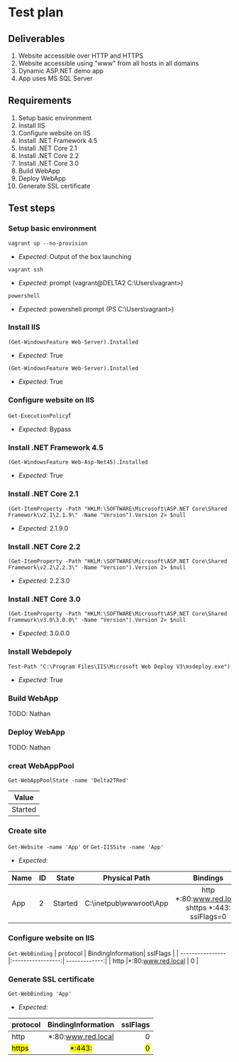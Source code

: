 # Test plan

## Deliverables

1. Website accessible over HTTP and HTTPS
2. Website accessible using "www" from all hosts in all domains
3. Dynamic ASP.NET demo app
4. App uses MS SQL Server


## Requirements

1. Setup basic environment
2. Install IIS
3. Configure website on IIS
5. Install .NET Framework 4.5
6. Install .NET Core 2.1
7. Install .NET Core 2.2
8. Install .NET Core 3.0
9. Build WebApp
10. Deploy WebApp
11. Generate SSL certificate


## Test steps

### Setup basic environment

`vagrant up --no-provision`

- *Expected*: Output of the box launching

`vagrant ssh`

- *Expected*: prompt (vagrant@DELTA2 C:\\Users\\vagrant>)

`powershell`

- *Expected*: powershell prompt (PS C:\\Users\\vagrant>)


### Install IIS

`(Get-WindowsFeature Web-Server).Installed`

- *Expected*: True

`(Get-WindowsFeature Web-Server).Installed`

- *Expected*: True


### Configure website on IIS

`Get-ExecutionPolicy`f

- *Expected*: Bypass

### Install .NET Framework 4.5

`(Get-WindowsFeature Web-Asp-Net45).Installed`

- *Expected*: True


### Install .NET Core 2.1

`(Get-ItemProperty -Path "HKLM:\SOFTWARE\Microsoft\ASP.NET Core\Shared Framework\v2.1\2.1.9\" -Name "Version").Version 2> $null`

- *Expected*: 2.1.9.0


### Install .NET Core 2.2

`(Get-ItemProperty -Path "HKLM:\SOFTWARE\Microsoft\ASP.NET Core\Shared Framework\v2.2\2.2.3\" -Name "Version").Version 2> $null`

- *Expected*: 2.2.3.0


### Install .NET Core 3.0

`(Get-ItemProperty -Path "HKLM:\SOFTWARE\Microsoft\ASP.NET Core\Shared Framework\v3.0\3.0.0\" -Name "Version").Version 2> $null`

- *Expected*: 3.0.0.0


### Install Webdepoly

`Test-Path "C:\Program Files\IIS\Microsoft Web Deploy V3\msdeploy.exe")`

- *Expected*: True


### Build WebApp

TODO: Nathan


### Deploy WebApp

TODO: Nathan


### creat WebAppPool

`Get-WebAppPoolState -name 'Delta2TRed'`

| Value            | 
| ---------------- |
| Started          |
### Create site

`Get-Website -name 'App'`
or
`Get-IISSite -name 'App'`

- *Expected*:

| Name |ID | State   | Physical Path          | Bindings                                              | 
| ---- | - | ------- | ---------------------- |:-----------------------------------------------------:|
| App  | 2 | Started | C:\\inetpub\\wwwroot\\App| http  *:80:www.red.local <br> shttps *:443: sslFlags=0|
  

### Configure website on IIS

`Get-WebBinding`
| protocol         | BindingInformation| sslFlags      |
| ---------------- |:-----------------:| -------------:|
| http             |*:80:www.red.local |    0          |


### Generate SSL certificate

`Get-WebBinding 'App'`

- *Expected*: 

| protocol         | BindingInformation| sslFlags      |
| ---------------- |:-----------------:| -------------:|
| http             |*:80:www.red.local |    0          |
|<mark>https</mark>|<mark>*:443:</mark>|<mark>0</mark> |



